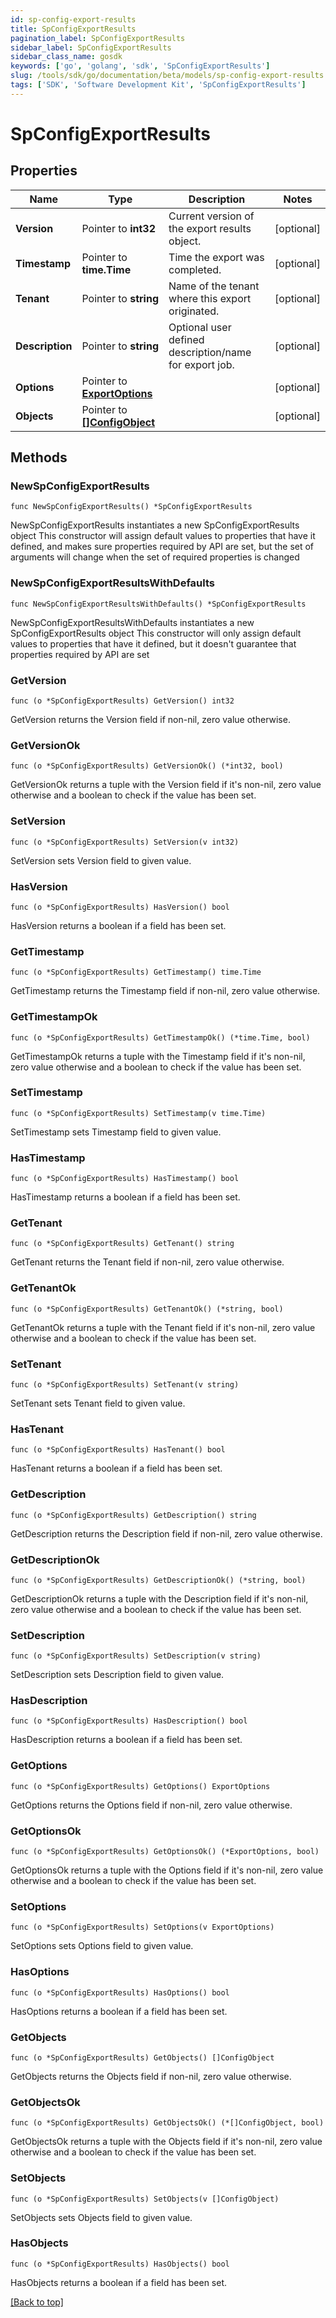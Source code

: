 ```yaml
---
id: sp-config-export-results
title: SpConfigExportResults
pagination_label: SpConfigExportResults
sidebar_label: SpConfigExportResults
sidebar_class_name: gosdk
keywords: ['go', 'golang', 'sdk', 'SpConfigExportResults'] 
slug: /tools/sdk/go/documentation/beta/models/sp-config-export-results
tags: ['SDK', 'Software Development Kit', 'SpConfigExportResults']
---
```


# SpConfigExportResults

## Properties

Name | Type | Description | Notes
------------ | ------------- | ------------- | -------------
**Version** | Pointer to **int32** | Current version of the export results object. | [optional] 
**Timestamp** | Pointer to **time.Time** | Time the export was completed. | [optional] 
**Tenant** | Pointer to **string** | Name of the tenant where this export originated. | [optional] 
**Description** | Pointer to **string** | Optional user defined description/name for export job. | [optional] 
**Options** | Pointer to [**ExportOptions**](ExportOptions) |  | [optional] 
**Objects** | Pointer to [**[]ConfigObject**](ConfigObject) |  | [optional] 

## Methods

### NewSpConfigExportResults

`func NewSpConfigExportResults() *SpConfigExportResults`

NewSpConfigExportResults instantiates a new SpConfigExportResults object
This constructor will assign default values to properties that have it defined,
and makes sure properties required by API are set, but the set of arguments
will change when the set of required properties is changed

### NewSpConfigExportResultsWithDefaults

`func NewSpConfigExportResultsWithDefaults() *SpConfigExportResults`

NewSpConfigExportResultsWithDefaults instantiates a new SpConfigExportResults object
This constructor will only assign default values to properties that have it defined,
but it doesn't guarantee that properties required by API are set

### GetVersion

`func (o *SpConfigExportResults) GetVersion() int32`

GetVersion returns the Version field if non-nil, zero value otherwise.

### GetVersionOk

`func (o *SpConfigExportResults) GetVersionOk() (*int32, bool)`

GetVersionOk returns a tuple with the Version field if it's non-nil, zero value otherwise
and a boolean to check if the value has been set.

### SetVersion

`func (o *SpConfigExportResults) SetVersion(v int32)`

SetVersion sets Version field to given value.

### HasVersion

`func (o *SpConfigExportResults) HasVersion() bool`

HasVersion returns a boolean if a field has been set.

### GetTimestamp

`func (o *SpConfigExportResults) GetTimestamp() time.Time`

GetTimestamp returns the Timestamp field if non-nil, zero value otherwise.

### GetTimestampOk

`func (o *SpConfigExportResults) GetTimestampOk() (*time.Time, bool)`

GetTimestampOk returns a tuple with the Timestamp field if it's non-nil, zero value otherwise
and a boolean to check if the value has been set.

### SetTimestamp

`func (o *SpConfigExportResults) SetTimestamp(v time.Time)`

SetTimestamp sets Timestamp field to given value.

### HasTimestamp

`func (o *SpConfigExportResults) HasTimestamp() bool`

HasTimestamp returns a boolean if a field has been set.

### GetTenant

`func (o *SpConfigExportResults) GetTenant() string`

GetTenant returns the Tenant field if non-nil, zero value otherwise.

### GetTenantOk

`func (o *SpConfigExportResults) GetTenantOk() (*string, bool)`

GetTenantOk returns a tuple with the Tenant field if it's non-nil, zero value otherwise
and a boolean to check if the value has been set.

### SetTenant

`func (o *SpConfigExportResults) SetTenant(v string)`

SetTenant sets Tenant field to given value.

### HasTenant

`func (o *SpConfigExportResults) HasTenant() bool`

HasTenant returns a boolean if a field has been set.

### GetDescription

`func (o *SpConfigExportResults) GetDescription() string`

GetDescription returns the Description field if non-nil, zero value otherwise.

### GetDescriptionOk

`func (o *SpConfigExportResults) GetDescriptionOk() (*string, bool)`

GetDescriptionOk returns a tuple with the Description field if it's non-nil, zero value otherwise
and a boolean to check if the value has been set.

### SetDescription

`func (o *SpConfigExportResults) SetDescription(v string)`

SetDescription sets Description field to given value.

### HasDescription

`func (o *SpConfigExportResults) HasDescription() bool`

HasDescription returns a boolean if a field has been set.

### GetOptions

`func (o *SpConfigExportResults) GetOptions() ExportOptions`

GetOptions returns the Options field if non-nil, zero value otherwise.

### GetOptionsOk

`func (o *SpConfigExportResults) GetOptionsOk() (*ExportOptions, bool)`

GetOptionsOk returns a tuple with the Options field if it's non-nil, zero value otherwise
and a boolean to check if the value has been set.

### SetOptions

`func (o *SpConfigExportResults) SetOptions(v ExportOptions)`

SetOptions sets Options field to given value.

### HasOptions

`func (o *SpConfigExportResults) HasOptions() bool`

HasOptions returns a boolean if a field has been set.

### GetObjects

`func (o *SpConfigExportResults) GetObjects() []ConfigObject`

GetObjects returns the Objects field if non-nil, zero value otherwise.

### GetObjectsOk

`func (o *SpConfigExportResults) GetObjectsOk() (*[]ConfigObject, bool)`

GetObjectsOk returns a tuple with the Objects field if it's non-nil, zero value otherwise
and a boolean to check if the value has been set.

### SetObjects

`func (o *SpConfigExportResults) SetObjects(v []ConfigObject)`

SetObjects sets Objects field to given value.

### HasObjects

`func (o *SpConfigExportResults) HasObjects() bool`

HasObjects returns a boolean if a field has been set.


[[Back to top]](#) 


